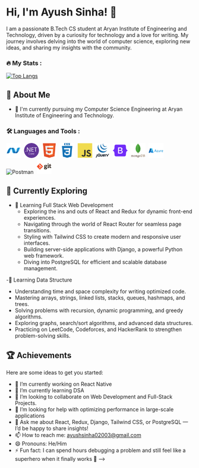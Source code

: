 # Hi, I'm Ayush Sinha! 👋

I am a passionate B.Tech CS student at Aryan Institute of Engineering and Technology, driven by a curiosity for technology and a love for writing. My journey involves delving into the world of computer science, exploring new ideas, and sharing my insights with the community.


### :fire: My Stats :

[![Top Langs](https://github-readme-stats.vercel.app/api/top-langs/?username=ayushsinha02003&layout=compact&theme=vision-friendly-dark)](https://github.com/anuraghazra/github-readme-stats)


## 🚀 About Me

- 🔭 I'm currently pursuing my Computer Science Engineering at Aryan Institute of Engineering and Technology.


### :hammer_and_wrench: Languages and Tools :
<div>
 <img src="https://github.com/devicons/devicon/blob/master/icons/dot-net/dot-net-original.svg" title="Dotnet" alt="Dotnet" width="40" height="40"/>&nbsp;
 <img src="https://github.com/devicons/devicon/blob/master/icons/dotnetcore/dotnetcore-original.svg" title=".NET Core" alt=".Net Core" width="40" height="40"/>&nbsp;
 <img src="https://github.com/devicons/devicon/blob/master/icons/html5/html5-original.svg" title="HTML5" alt="HTML" width="40" height="40"/>&nbsp;
 <img src="https://github.com/devicons/devicon/blob/master/icons/css3/css3-plain-wordmark.svg"  title="CSS3" alt="CSS" width="40" height="40"/>&nbsp;
 <img src="https://github.com/devicons/devicon/blob/master/icons/javascript/javascript-original.svg" title="JavaScript" alt="JavaScript" width="40" height="40"/>&nbsp;
 <img src="https://github.com/devicons/devicon/blob/master/icons/jquery/jquery-original-wordmark.svg" title="jQuery" alt="jQuery" width="40" height="40"/>&nbsp;
 <img src="https://github.com/devicons/devicon/blob/master/icons/bootstrap/bootstrap-plain.svg" title="Bootstrap" alt="Bootstrap" width="40" height="40"/>&nbsp;
 <img src="https://github.com/devicons/devicon/blob/master/icons/mongodb/mongodb-original-wordmark.svg" title="mongoDB"  alt="mongoDB" width="40" height="40"/>&nbsp;
 <img src="https://github.com/devicons/devicon/blob/master/icons/azure/azure-original-wordmark.svg" title="Azure" alt="Azure" width="40" height="40"/>&nbsp;
 <img src="https://www.vectorlogo.zone/logos/getpostman/getpostman-icon.svg" title="Postman"  alt="Postman" width="40" height="40"/>&nbsp;
 <img src="https://github.com/devicons/devicon/blob/master/icons/git/git-original-wordmark.svg" title="Git" **alt="Git" width="40" height="40"/>&nbsp;
</div>


## 🌱 Currently Exploring

- 🚀 Learning Full Stack Web Development
  - Exploring the ins and outs of React and Redux for dynamic front-end experiences.
  - Navigating through the world of React Router for seamless page transitions.
  - Styling with Tailwind CSS to create modern and responsive user interfaces.
  - Building server-side applications with Django, a powerful Python web framework.
  - Diving into PostgreSQL for efficient and scalable database management.
  
-🚀 Learning Data Structure
  - Understanding time and space complexity for writing optimized code.
  - Mastering arrays, strings, linked lists, stacks, queues, hashmaps, and trees.
  - Solving problems with recursion, dynamic programming, and greedy algorithms.
  - Exploring graphs, search/sort algorithms, and advanced data structures.
  - Practicing on LeetCode, Codeforces, and HackerRank to strengthen problem-solving skills.

 
 ## 🏆 Achievements


Here are some ideas to get you started:

- 🔭 I’m currently working on React Native
- 🌱 I’m currently learning DSA
- 👯 I’m looking to collaborate on Web Development and Full-Stack Projects.
- 🤔 I’m looking for help with optimizing performance in large-scale applications
- 💬 Ask me about React, Redux, Django, Tailwind CSS, or PostgreSQL — I’d be happy to share insights!
- 📫 How to reach me: ayushsinha02003@gmail.com
- 😄 Pronouns: He/Him
- ⚡ Fun fact: I can spend hours debugging a problem and still feel like a superhero when it finally works 🚀
-->
